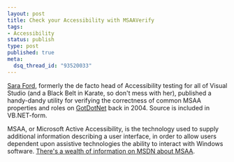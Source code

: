 ```yaml
--- 
layout: post
title: Check your Accessibility with MSAAVerify
tags: 
- Accessibility
status: publish
type: post
published: true
meta: 
  dsq_thread_id: "93520033"
---
```

<a href="http://blogs.msdn.com/saraford/">Sara Ford</a>, formerly the de facto head of Accessibility testing for all of Visual Studio (and a Black Belt in Karate, so don't mess with her), published a handy-dandy utility for verifying the correctness of common MSAA properties and roles on <a href="http://www.gotdotnet.com/workspaces/workspace.aspx?id=678c467f-3724-40f0-9de7-db440e4fa148">GotDotNet</a> back in 2004. Source is included in VB.NET-form.

  MSAA, or Microsoft Active Accessibility, is the technology used to supply additional information describing a user interface, in order to allow users dependent upon assistive technologies the ability to interact with Windows software. <a href="http://msdn.microsoft.com/library/default.asp?url=/library/en-us/dnanchor/html/accessibility.asp">There's a wealth of information on MSDN about MSAA</a>.
